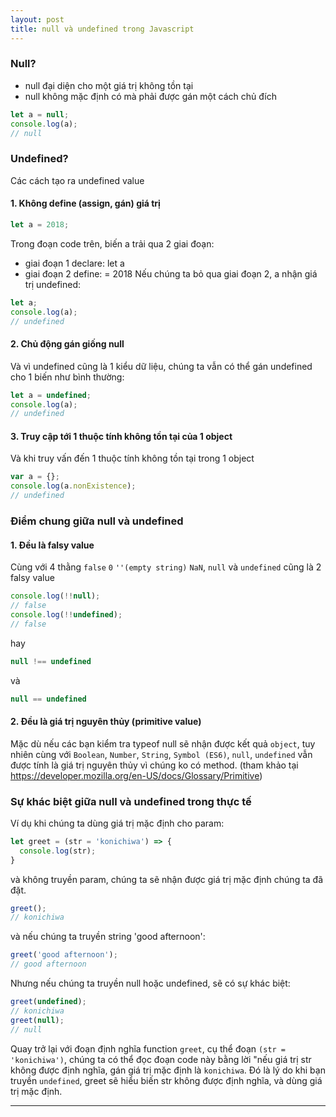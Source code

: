 ```yaml
---
layout: post
title: null và undefined trong Javascript
---
```


### Null?
- null đại diện cho một giá trị không tồn tại
- null không mặc định có mà phải được gán một cách chủ đích

```js
let a = null;
console.log(a);
// null
```

### Undefined?
Các cách tạo ra undefined value

#### 1. Không define (assign, gán) giá trị
```js
let a = 2018;
```
Trong đoạn code trên, biến a trải qua 2 giai đoạn:

- giai đoạn 1 declare: let a
- giai đoạn 2 define: = 2018 Nếu chúng ta bỏ qua giai đoạn 2, a nhận giá trị undefined:

```js
let a;
console.log(a);
// undefined
```

#### 2. Chủ động gán giống null
Và vì undefined cũng là 1 kiểu dữ liệu, chúng ta vẫn có thể gán undefined cho 1 biến như bình thường:
```js
let a = undefined;
console.log(a);
// undefined
```

#### 3. Truy cập tới 1 thuộc tính không tồn tại của 1 object
Và khi truy vấn đến 1 thuộc tính không tồn tại trong 1 object
```js
var a = {};
console.log(a.nonExistence);
// undefined
```

### Điểm chung giữa null và undefined
#### 1. Đều là falsy value
Cùng với 4 thằng `false` `0` `''(empty string)` `NaN`, `null` và `undefined` cũng là 2 falsy value

```js
console.log(!!null);
// false
console.log(!!undefined);
// false
```
hay
```js
null !== undefined
```
và
```js
null == undefined
```

#### 2. Đều là giá trị nguyên thủy (primitive value)
Mặc dù nếu các bạn kiểm tra typeof null sẽ nhận được kết quả `object`, tuy nhiên cùng với `Boolean`, `Number`, `String`, `Symbol (ES6)`, `null`, `undefined` vẫn được tính là giá trị nguyên thủy vì chúng ko có method.
(tham khảo tại https://developer.mozilla.org/en-US/docs/Glossary/Primitive)

### Sự khác biệt giữa null và undefined trong thực tế
Ví dụ khi chúng ta dùng giá trị mặc định cho param:
```js
let greet = (str = 'konichiwa') => {
  console.log(str);
}
```
và không truyền param, chúng ta sẽ nhận được giá trị mặc định chúng ta đã đặt.
```js
greet();
// konichiwa
```
và nếu chúng ta truyền string 'good afternoon':
```js
greet('good afternoon');
// good afternoon
```
Nhưng nếu chúng ta truyền null hoặc undefined, sẽ có sự khác biệt:
```js
greet(undefined);
// konichiwa
greet(null);
// null
```

Quay trở lại với đoạn định nghĩa function `greet`, cụ thể đoạn `(str = 'konichiwa')`, chúng ta có thể đọc đoạn code này bằng lời "nếu giá trị str không được định nghĩa, gán giá trị mặc định là `konichiwa`. Đó là lý do khi bạn truyền `undefined`, greet sẽ hiểu biến str không được định nghĩa, và dùng giá trị mặc định.

---
